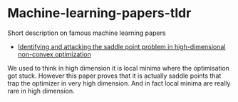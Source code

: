 # Machine-learning-papers-tldr
Short description on famous machine learning papers

* [Identifying and attacking the saddle point problem in high-dimensional non-convex optimization](http://arxiv.org/abs/1406.2572)

We used to think in high dimension it is local minima where the optimisation got stuck. However this paper proves that it is actually saddle points that trap the optimizer in very high dimension. And in fact local minima are really rare in high dimension.
